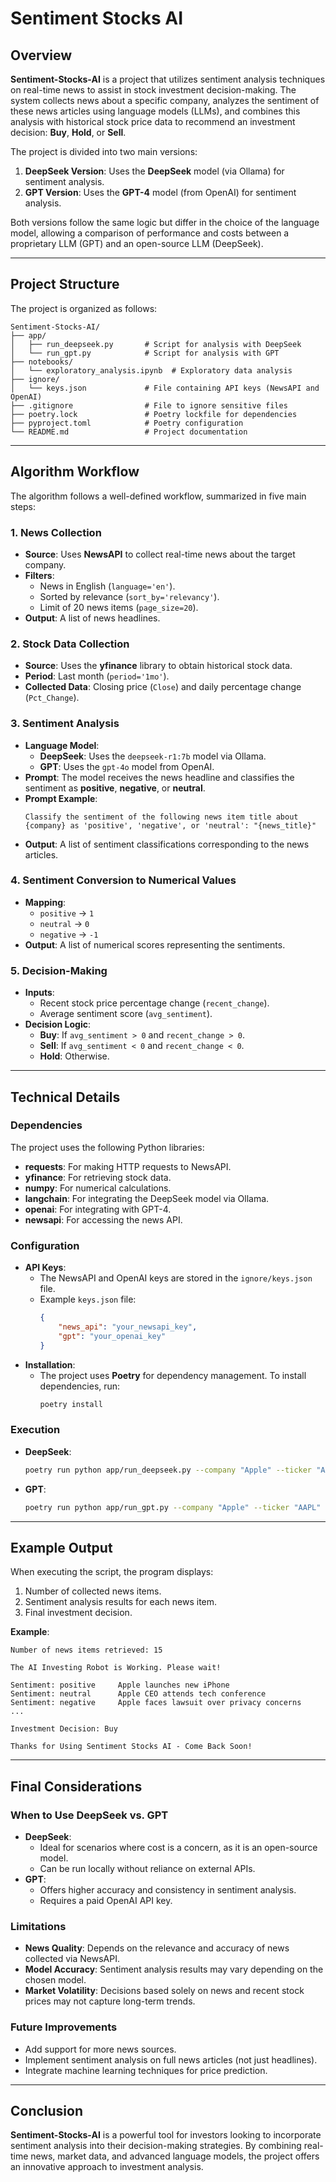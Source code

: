 # Sentiment Stocks AI

## Overview  

**Sentiment-Stocks-AI** is a project that utilizes sentiment analysis techniques on real-time news to assist in stock investment decision-making. The system collects news about a specific company, analyzes the sentiment of these news articles using language models (LLMs), and combines this analysis with historical stock price data to recommend an investment decision: **Buy**, **Hold**, or **Sell**.  

The project is divided into two main versions:  
1. **DeepSeek Version**: Uses the **DeepSeek** model (via Ollama) for sentiment analysis.  
2. **GPT Version**: Uses the **GPT-4** model (from OpenAI) for sentiment analysis.  

Both versions follow the same logic but differ in the choice of the language model, allowing a comparison of performance and costs between a proprietary LLM (GPT) and an open-source LLM (DeepSeek).  

---  

## Project Structure  

The project is organized as follows:  

```
Sentiment-Stocks-AI/
├── app/
│   ├── run_deepseek.py       # Script for analysis with DeepSeek
│   └── run_gpt.py            # Script for analysis with GPT
├── notebooks/
│   └── exploratory_analysis.ipynb  # Exploratory data analysis
├── ignore/
│   └── keys.json             # File containing API keys (NewsAPI and OpenAI)
├── .gitignore                # File to ignore sensitive files
├── poetry.lock               # Poetry lockfile for dependencies
├── pyproject.toml            # Poetry configuration
└── README.md                 # Project documentation
```  

---  

## Algorithm Workflow  

The algorithm follows a well-defined workflow, summarized in five main steps:  

### 1. News Collection  
- **Source**: Uses **NewsAPI** to collect real-time news about the target company.  
- **Filters**:  
  - News in English (`language='en'`).  
  - Sorted by relevance (`sort_by='relevancy'`).  
  - Limit of 20 news items (`page_size=20`).  
- **Output**: A list of news headlines.  

### 2. Stock Data Collection  
- **Source**: Uses the **yfinance** library to obtain historical stock data.  
- **Period**: Last month (`period='1mo'`).  
- **Collected Data**: Closing price (`Close`) and daily percentage change (`Pct_Change`).  

### 3. Sentiment Analysis  
- **Language Model**:  
  - **DeepSeek**: Uses the `deepseek-r1:7b` model via Ollama.  
  - **GPT**: Uses the `gpt-4o` model from OpenAI.  
- **Prompt**: The model receives the news headline and classifies the sentiment as **positive**, **negative**, or **neutral**.  
- **Prompt Example**:  
  ```plaintext
  Classify the sentiment of the following news item title about {company} as 'positive', 'negative', or 'neutral': "{news_title}"
  ```
- **Output**: A list of sentiment classifications corresponding to the news articles.  

### 4. Sentiment Conversion to Numerical Values  
- **Mapping**:  
  - `positive` → `1`  
  - `neutral` → `0`  
  - `negative` → `-1`  
- **Output**: A list of numerical scores representing the sentiments.  

### 5. Decision-Making  
- **Inputs**:  
  - Recent stock price percentage change (`recent_change`).  
  - Average sentiment score (`avg_sentiment`).  
- **Decision Logic**:  
  - **Buy**: If `avg_sentiment > 0` and `recent_change > 0`.  
  - **Sell**: If `avg_sentiment < 0` and `recent_change < 0`.  
  - **Hold**: Otherwise.  

---  

## Technical Details  

### Dependencies  
The project uses the following Python libraries:  
- **requests**: For making HTTP requests to NewsAPI.  
- **yfinance**: For retrieving stock data.  
- **numpy**: For numerical calculations.  
- **langchain**: For integrating the DeepSeek model via Ollama.  
- **openai**: For integrating with GPT-4.  
- **newsapi**: For accessing the news API.  

### Configuration  
- **API Keys**:  
  - The NewsAPI and OpenAI keys are stored in the `ignore/keys.json` file.  
  - Example `keys.json` file:  
    ```json
    {
        "news_api": "your_newsapi_key",
        "gpt": "your_openai_key"
    }
    ```
- **Installation**:  
  - The project uses **Poetry** for dependency management. To install dependencies, run:  
    ```bash
    poetry install
    ```  

### Execution  
- **DeepSeek**:  
  ```bash
  poetry run python app/run_deepseek.py --company "Apple" --ticker "AAPL"
  ```  
- **GPT**:  
  ```bash
  poetry run python app/run_gpt.py --company "Apple" --ticker "AAPL"
  ```  

---  

## Example Output  

When executing the script, the program displays:  
1. Number of collected news items.  
2. Sentiment analysis results for each news item.  
3. Final investment decision.  

**Example**:  
```
Number of news items retrieved: 15

The AI Investing Robot is Working. Please wait!

Sentiment: positive     Apple launches new iPhone
Sentiment: neutral      Apple CEO attends tech conference
Sentiment: negative     Apple faces lawsuit over privacy concerns
...

Investment Decision: Buy

Thanks for Using Sentiment Stocks AI - Come Back Soon!
```  

---  

## Final Considerations  

### When to Use DeepSeek vs. GPT  
- **DeepSeek**:  
  - Ideal for scenarios where cost is a concern, as it is an open-source model.  
  - Can be run locally without reliance on external APIs.  
- **GPT**:  
  - Offers higher accuracy and consistency in sentiment analysis.  
  - Requires a paid OpenAI API key.  

### Limitations  
- **News Quality**: Depends on the relevance and accuracy of news collected via NewsAPI.  
- **Model Accuracy**: Sentiment analysis results may vary depending on the chosen model.  
- **Market Volatility**: Decisions based solely on news and recent stock prices may not capture long-term trends.  

### Future Improvements  
- Add support for more news sources.  
- Implement sentiment analysis on full news articles (not just headlines).  
- Integrate machine learning techniques for price prediction.  

---  

## Conclusion  

**Sentiment-Stocks-AI** is a powerful tool for investors looking to incorporate sentiment analysis into their decision-making strategies. By combining real-time news, market data, and advanced language models, the project offers an innovative approach to investment analysis.